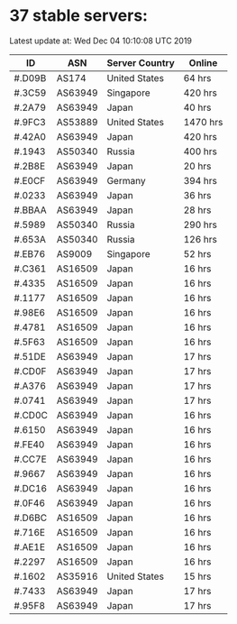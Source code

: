 # 37 stable servers:

Latest update at: Wed Dec 04 10:10:08 UTC 2019

| ID | ASN | Server Country | Online |
| -- | --- | -------------- | ------ |
| #.D09B | AS174 | United States | 64 hrs |
| #.3C59 | AS63949 | Singapore | 420 hrs |
| #.2A79 | AS63949 | Japan | 40 hrs |
| #.9FC3 | AS53889 | United States | 1470 hrs |
| #.42A0 | AS63949 | Japan | 420 hrs |
| #.1943 | AS50340 | Russia | 400 hrs |
| #.2B8E | AS63949 | Japan | 20 hrs |
| #.E0CF | AS63949 | Germany | 394 hrs |
| #.0233 | AS63949 | Japan | 36 hrs |
| #.BBAA | AS63949 | Japan | 28 hrs |
| #.5989 | AS50340 | Russia | 290 hrs |
| #.653A | AS50340 | Russia | 126 hrs |
| #.EB76 | AS9009 | Singapore | 52 hrs |
| #.C361 | AS16509 | Japan | 16 hrs |
| #.4335 | AS16509 | Japan | 16 hrs |
| #.1177 | AS16509 | Japan | 16 hrs |
| #.98E6 | AS16509 | Japan | 16 hrs |
| #.4781 | AS16509 | Japan | 16 hrs |
| #.5F63 | AS16509 | Japan | 16 hrs |
| #.51DE | AS63949 | Japan | 17 hrs |
| #.CD0F | AS63949 | Japan | 17 hrs |
| #.A376 | AS63949 | Japan | 17 hrs |
| #.0741 | AS63949 | Japan | 17 hrs |
| #.CD0C | AS63949 | Japan | 16 hrs |
| #.6150 | AS63949 | Japan | 16 hrs |
| #.FE40 | AS63949 | Japan | 16 hrs |
| #.CC7E | AS63949 | Japan | 16 hrs |
| #.9667 | AS63949 | Japan | 16 hrs |
| #.DC16 | AS63949 | Japan | 16 hrs |
| #.0F46 | AS63949 | Japan | 16 hrs |
| #.D6BC | AS16509 | Japan | 16 hrs |
| #.716E | AS16509 | Japan | 16 hrs |
| #.AE1E | AS16509 | Japan | 16 hrs |
| #.2297 | AS16509 | Japan | 16 hrs |
| #.1602 | AS35916 | United States | 15 hrs |
| #.7433 | AS63949 | Japan | 17 hrs |
| #.95F8 | AS63949 | Japan | 17 hrs |

